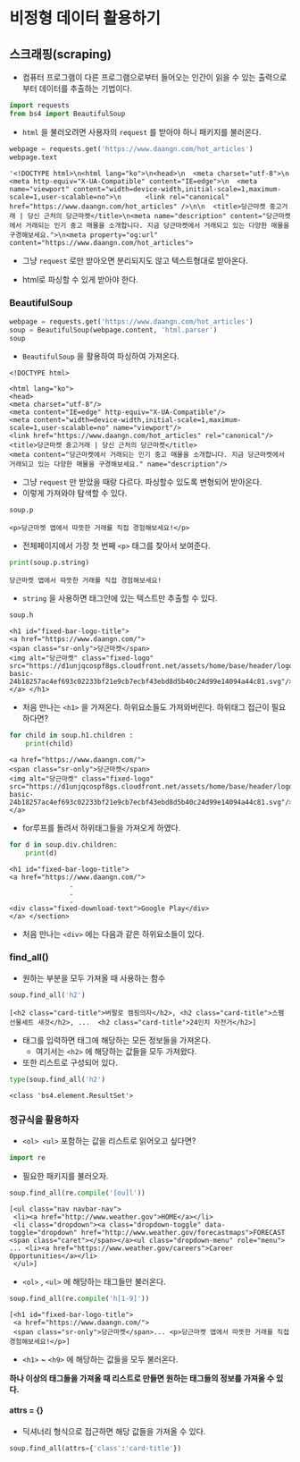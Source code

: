 # 비정형 데이터 활용하기

## 스크래핑(scraping)

- 컴퓨터 프로그램이 다른 프로그램으로부터 들어오는 인간이 읽을 수 있는 출력으로부터 데이터를 추출하는 기법이다.

```python
import requests
from bs4 import BeautifulSoup
```

- `html` 을 불러오려면 사용자의 `request` 를 받아야 하니 패키지를 불러온다.

```python
webpage = requests.get('https://www.daangn.com/hot_articles')
webpage.text
```

```
'<!DOCTYPE html>\n<html lang="ko">\n<head>\n  <meta charset="utf-8">\n  <meta http-equiv="X-UA-Compatible" content="IE=edge">\n  <meta name="viewport" content="width=device-width,initial-scale=1,maximum-scale=1,user-scalable=no">\n      <link rel="canonical" href="https://www.daangn.com/hot_articles" />\n\n  <title>당근마켓 중고거래 | 당신 근처의 당근마켓</title>\n<meta name="description" content="당근마켓에서 거래되는 인기 중고 매물을 소개합니다. 지금 당근마켓에서 거래되고 있는 다양한 매물을 구경해보세요.">\n<meta property="og:url" content="https://www.daangn.com/hot_articles">
```

- 그냥 `request` 로만 받아오면 분리되지도 않고 텍스트형대로 받아온다. 

- html로 파싱할 수 있게 받아야 한다.

###  BeautifulSoup

```python
webpage = requests.get('https://www.daangn.com/hot_articles')
soup = BeautifulSoup(webpage.content, 'html.parser')
soup
```

- `BeautifulSoup` 을 활용하여 파싱하여 가져온다.

```
<!DOCTYPE html>

<html lang="ko">
<head>
<meta charset="utf-8"/>
<meta content="IE=edge" http-equiv="X-UA-Compatible"/>
<meta content="width=device-width,initial-scale=1,maximum-scale=1,user-scalable=no" name="viewport"/>
<link href="https://www.daangn.com/hot_articles" rel="canonical"/>
<title>당근마켓 중고거래 | 당신 근처의 당근마켓</title>
<meta content="당근마켓에서 거래되는 인기 중고 매물을 소개합니다. 지금 당근마켓에서 거래되고 있는 다양한 매물을 구경해보세요." name="description"/>
```

- 그냥 `request` 만 받았을 때랑 다르다. 파싱할수 있도록 변형되어 받아온다.
- 이렇게 가져와야 탐색할 수 있다.

```python
soup.p
```

```
<p>당근마켓 앱에서 따뜻한 거래를 직접 경험해보세요!</p>
```

- 전체페이지에서 가장 첫 번째 `<p>` 태그를 찾아서 보여준다.

```python
print(soup.p.string)
```

```
당근마켓 앱에서 따뜻한 거래를 직접 경험해보세요!
```

- `string` 을 사용하면 태그안에 있는 텍스트만 추출할 수 있다.

```python
soup.h
```

```
<h1 id="fixed-bar-logo-title">
<a href="https://www.daangn.com/">
<span class="sr-only">당근마켓</span>
<img alt="당근마켓" class="fixed-logo" src="https://d1unjqcospf8gs.cloudfront.net/assets/home/base/header/logo-basic-24b18257ac4ef693c02233bf21e9cb7ecbf43ebd8d5b40c24d99e14094a44c81.svg"/>
</a> </h1>
```

- 처음 만나는 `<h1>` 을 가져온다. 하위요소들도 가져와버린다. 하위태그 접근이 필요하다면?

```python
for child in soup.h1.children :
    print(child)
```

```
<a href="https://www.daangn.com/">
<span class="sr-only">당근마켓</span>
<img alt="당근마켓" class="fixed-logo" src="https://d1unjqcospf8gs.cloudfront.net/assets/home/base/header/logo-basic-24b18257ac4ef693c02233bf21e9cb7ecbf43ebd8d5b40c24d99e14094a44c81.svg"/>
</a>
```

- for루프를 돌려서 하위태그들을 가져오게 하였다.

```python
for d in soup.div.children:
    print(d)
```

```
<h1 id="fixed-bar-logo-title">
<a href="https://www.daangn.com/">
               .
               .
               .
<div class="fixed-download-text">Google Play</div>
</a> </section>
```

- 처음 만나는  `<div>` 에는 다음과 같은 하위요소들이 있다.

### find_all()

- 원하는 부분을 모두 가져올 때 사용하는 함수

```python
soup.find_all('h2')
```

```
[<h2 class="card-title">버팔로 캠핑의자</h2>, <h2 class="card-title">스팸 선물세트 새것</h2>, ...  <h2 class="card-title">24인치 자전거</h2>]
```

- 태그를 입력하면 태그에 해당하는 모든 정보들을 가져온다.
  - 여기서는 `<h2>`  에 해당하는 값들을 모두 가져왔다.
- 또한 리스트로 구성되어 있다.

```python
type(soup.find_all('h2')
```

```
<class 'bs4.element.ResultSet'>
```

### 정규식을 활용하자

- `<ol> <ul>` 포함하는 값을 리스트로 읽어오고 싶다면?

```python
import re
```

- 필요한 패키지를 불러오자.

```python
soup.find_all(re.compile('[ou]l'))
```

```
[<ul class="nav navbar-nav">
 <li><a href="http://www.weather.gov">HOME</a></li>
 <li class="dropdown"><a class="dropdown-toggle" data-toggle="dropdown" href="http://www.weather.gov/forecastmaps">FORECAST <span class="caret"></span></a><ul class="dropdown-menu" role="menu"> ... <li><a href="https://www.weather.gov/careers">Career Opportunities</a></li>
 </ul>]
```

- `<ol>` , `<ul>` 에 해당하는 태그들만 불러온다.

```python
soup.find_all(re.compile('h[1-9]'))
```

```
[<h1 id="fixed-bar-logo-title">
 <a href="https://www.daangn.com/">
 <span class="sr-only">당근마켓</span>... <p>당근마켓 앱에서 따뜻한 거래를 직접 경험해보세요!</p>]
```

- `<h1>` ~ `<h9>` 에 해당하는 값들을 모두 불러온다.

**하나 이상의 태그들을 가져올 때 리스트로 만들면 원하는 태그들의 정보를 가져올 수 있다.**

#### attrs = {}

- 딕셔너리 형식으로 접근하면 해당 값들을 가져올 수 있다. 

```python
soup.find_all(attrs={'class':'card-title'})
```

